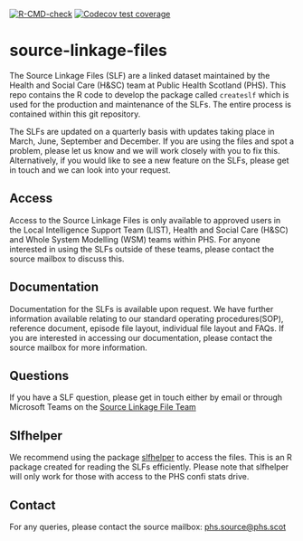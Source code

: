   <!-- badges: start -->
  [![R-CMD-check](https://github.com/Public-Health-Scotland/source-linkage-files/actions/workflows/R-CMD-check.yaml/badge.svg)](https://github.com/Public-Health-Scotland/source-linkage-files/actions/workflows/R-CMD-check.yaml)
  [![Codecov test coverage](https://codecov.io/gh/Public-Health-Scotland/source-linkage-files/branch/master/graph/badge.svg)](https://app.codecov.io/gh/Public-Health-Scotland/source-linkage-files?branch=master)
  <!-- badges: end -->

# source-linkage-files
The Source Linkage Files (SLF) are a linked dataset maintained by the Health and Social Care (H&SC) team at Public Health Scotland (PHS). This repo contains the R code to develop the package called `createslf` which is used for the production and maintenance of the SLFs. The entire process is contained within this git repository. 

The SLFs are updated on a quarterly basis with updates taking place in March, June, September and December. If you are using the files and spot a problem, please let us know and we will work closely with you to fix this. Alternatively, if you would like to see a new feature on the SLFs, please get in touch and we can look into your request. 


## Access
Access to the Source Linkage Files is only available to approved users in the Local Intelligence Support Team (LIST), Health and Social Care (H&SC) and Whole System Modelling (WSM) teams within PHS. For anyone interested in using the SLFs outside of these teams, please contact the source mailbox to discuss this. 

## Documentation
Documentation for the SLFs is available upon request. We have further information available relating to our standard operating procedures(SOP), reference document, episode file layout, individual file layout and FAQs. If you are interested in accessing our documentation, please contact the source mailbox for more information. 

## Questions
If you have a SLF question, please get in touch either by email or through Microsoft Teams on the [Source Linkage File Team](https://teams.microsoft.com/l/team/19%3a94a97159a3c44358b2244ee450d4fc27%40thread.tacv2/conversations?groupId=c7901246-d78a-48a7-b8bb-2300aae094f3&tenantId=10efe0bd-a030-4bca-809c-b5e6745e499a)

## Slfhelper
We recommend using the package [slfhelper](https://github.com/Public-Health-Scotland/slfhelper) to access the files. This is an R package created for reading the SLFs efficiently. Please note that slfhelper will only work for those with access to the PHS confi stats drive. 

## Contact
For any queries, please contact the source mailbox: phs.source@phs.scot 

